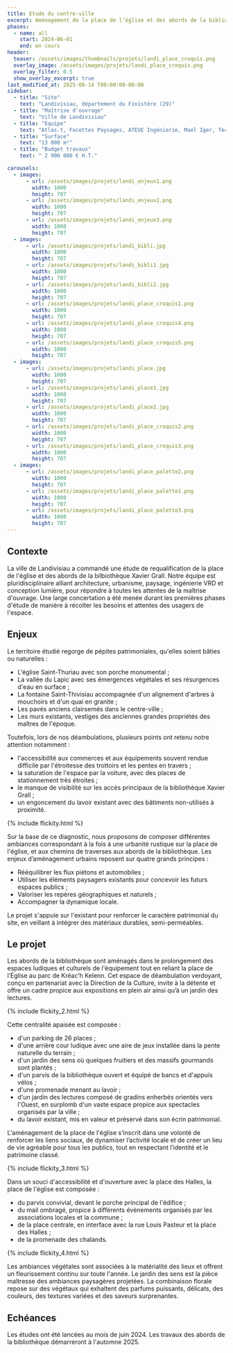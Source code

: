 ```yaml
---
title: Etude du centre-ville
excerpt: Aménagement de la place de l’église et des abords de la bibliothèque de Landivisiau
phases:
  - name: all
    start: 2024-06-01
    end: en cours
header:
  teaser: /assets/images/thumbnails/projets/landi_place_croquis.png
  overlay_image: /assets/images/projets/landi_place_croquis.png
  overlay_filter: 0.5
  show_overlay_excerpt: true
last_modified_at: 2025-08-14 T00:00:00-00:00
sidebar:
  - title: "Site"
    text: "Landivisiau, département du Finistère (29)"
  - title: "Maîtrise d'ouvrage"
    text: "Ville de Landivisiau"
  - title: "Equipe"
    text: "Atlas.t, Facettes Paysages, ATEVE Ingénierie, Mael Iger, Technilampes"
  - title: "Surface"
    text: "13 000 m²"
  - title: "Budget travaux"
    text: " 2 900 000 € H.T."

carousels:
  - images:
      - url: /assets/images/projets/landi_enjeux1.png
        width: 1000
        height: 707
      - url: /assets/images/projets/landi_enjeux2.png
        width: 1000
        height: 707
      - url: /assets/images/projets/landi_enjeux3.png
        width: 1000
        height: 707
  - images:
      - url: /assets/images/projets/landi_bibli.jpg
        width: 1000
        height: 707
      - url: /assets/images/projets/landi_bibli1.jpg
        width: 1000
        height: 707
      - url: /assets/images/projets/landi_bibli2.jpg
        width: 1000
        height: 707
      - url: /assets/images/projets/landi_place_croquis1.png
        width: 1000
        height: 707
      - url: /assets/images/projets/landi_place_croquis4.png
        width: 1000
        height: 707
      - url: /assets/images/projets/landi_place_croquis5.png
        width: 1000
        height: 707
  - images:
      - url: /assets/images/projets/landi_place.jpg
        width: 1000
        height: 707
      - url: /assets/images/projets/landi_place1.jpg
        width: 1000
        height: 707
      - url: /assets/images/projets/landi_place2.jpg
        width: 1000
        height: 707
      - url: /assets/images/projets/landi_place_croquis2.png
        width: 1000
        height: 707
      - url: /assets/images/projets/landi_place_croquis3.png
        width: 1000
        height: 707
  - images:
      - url: /assets/images/projets/landi_place_palette2.png
        width: 1000
        height: 707
      - url: /assets/images/projets/landi_place_palette1.png
        width: 1000
        height: 707
      - url: /assets/images/projets/landi_place_palette3.png
        width: 1000
        height: 707
---
```

## Contexte

La ville de Landivisiau a commandé une étude de requalification de la place de l'église et des abords de la bilbiothèque Xavier Grall.
Notre équipe est pluridisciplinaire alliant architecture, urbanisme, paysage, ingénierie VRD et conception lumière, pour répondre à toutes les attentes de la maîtrise d'ouvrage.
Une large concertation a été menée durant les premières phases d'étude de manière à récolter les besoins et attentes des usagers de l'espace.

## Enjeux

Le territoire étudié regorge de pépites patrimoniales, qu'elles soient bâties ou naturelles : 
* L'église Saint-Thuriau avec son porche monumental ; 
* La vallée du Lapic avec ses émergences végétales et ses résurgences d'eau en surface ;
* La fontaine Saint-Thivisiau accompagnée d'un alignement d'arbres à mouchoirs et d'un quai en granite ; 
* Les pavés anciens clairsemés dans le centre-ville ; 
* Les murs existants, vestiges des anciennes grandes propriétés des maîtres de l'époque. 


Toutefois, lors de nos déambulations, plusieurs points ont retenu notre attention notamment : 
* l'accessibilité aux commerces et aux équipements souvent rendue difficile par l'étroitesse des trottoirs et les pentes en travers ; 
* la saturation de l'espace par la voiture, avec des places de stationnement très étroites ; 
* le manque de visibilité sur les accès principaux de la bibliothèque Xavier Grall ;
* un engoncement du lavoir existant avec des bâtiments non-utilisés à proximité.

{% include flickity.html %}


Sur la base de ce diagnostic, nous proposons de composer différentes ambiances correspondant à la fois à une urbanité rustique sur la place de l'église, et aux chemins de traverses aux abords de la bibliothèque.
Les enjeux d’aménagement urbains reposent sur quatre grands principes :
* Rééquilibrer les flux piétons et automobiles ;
* Utiliser les éléments paysagers existants pour concevoir les futurs espaces publics ;
* Valoriser les repères géographiques et naturels ; 
* Accompagner la dynamique locale.


Le projet s'appuie sur l'existant pour renforcer le caractère patrimonial du site, en veillant à intégrer des matériaux durables, semi-perméables. 


## Le projet

Les abords de la bibliothèque sont aménagés dans le prolongement des espaces ludiques et culturels de l'équipement tout en reliant la place de l’Église au parc de Kréac’h Kelenn.
Cet espace de déambulation verdoyant, conçu en partenariat avec la Direction de la Culture, invite à la détente et offre un cadre propice aux expositions en plein air ainsi qu’à un jardin des lectures. 

{% include flickity_2.html %} 

Cette centralité apaisée est composée :
* d'un parking de 26 places ;
* d'une arrière cour ludique avec une aire de jeux installée dans la pente naturelle du terrain ;
* d'un jardin des sens où quelques fruitiers et des massifs gourmands sont plantés ;
* d'un parvis de la bibliothèque ouvert et équipé de bancs et d'appuis vélos ;
* d'une promenade menant au lavoir ; 
* d'un jardin des lectures composé de gradins enherbés orientés vers l'Ouest, en surplomb d'un vaste espace propice aux spectacles organisés par la ville ; 
* du lavoir existant, mis en valeur et préservé dans son écrin patrimonial.


L'aménagement de la place de l'église s’inscrit dans une volonté de renforcer les liens sociaux, de dynamiser l’activité locale et de créer un lieu de vie agréable pour tous les publics, tout en respectant l’identité et le patrimoine classé.

{% include flickity_3.html %}

Dans un souci d'accessibilité et d'ouverture avec la place des Halles, la place de l'église est composée :
* du parvis convivial, devant le porche principal de l'édifice ;
* du mail ombragé, propice à différents évènements organisés par les associations locales et la commune ; 
* de la place centrale, en interface avec la rue Louis Pasteur et la place des Halles ; 
* de la promenade des chalands.

{% include flickity_4.html %}

Les ambiances végétales sont associées à la matérialité des lieux et offrent un fleurissement continu sur toute l'année.
Le jardin des sens est la pièce maîtresse des ambiances paysagères projetées. La combinaison florale repose sur des végétaux qui exhaltent des parfums puissants, délicats, des couleurs, des textures variées et des saveurs surprenantes.


## Echéances

Les études ont été lancées au mois de juin 2024. Les travaux des abords de la bibliothèque démarreront à l'automne 2025.

